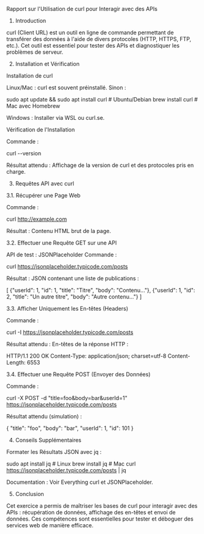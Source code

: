 Rapport sur l'Utilisation de curl pour Interagir avec des APIs

1. Introduction

curl (Client URL) est un outil en ligne de commande permettant de transférer des données à l'aide de divers protocoles (HTTP, HTTPS, FTP, etc.). Cet outil est essentiel pour tester des APIs et diagnostiquer les problèmes de serveur.

2. Installation et Vérification

Installation de curl

Linux/Mac : curl est souvent préinstallé. Sinon :

sudo apt update && sudo apt install curl  # Ubuntu/Debian
brew install curl  # Mac avec Homebrew

Windows : Installer via WSL ou curl.se.

Vérification de l'Installation

Commande :

curl --version

Résultat attendu : Affichage de la version de curl et des protocoles pris en charge.

3. Requêtes API avec curl

3.1. Récupérer une Page Web

Commande :

curl http://example.com

Résultat : Contenu HTML brut de la page.

3.2. Effectuer une Requête GET sur une API

API de test : JSONPlaceholder
Commande :

curl https://jsonplaceholder.typicode.com/posts

Résultat : JSON contenant une liste de publications :

[
  {"userId": 1, "id": 1, "title": "Titre", "body": "Contenu..."},
  {"userId": 1, "id": 2, "title": "Un autre titre", "body": "Autre contenu..."}
]

3.3. Afficher Uniquement les En-têtes (Headers)

Commande :

curl -I https://jsonplaceholder.typicode.com/posts

Résultat attendu : En-têtes de la réponse HTTP :

HTTP/1.1 200 OK
Content-Type: application/json; charset=utf-8
Content-Length: 6553

3.4. Effectuer une Requête POST (Envoyer des Données)

Commande :

curl -X POST -d "title=foo&body=bar&userId=1" https://jsonplaceholder.typicode.com/posts

Résultat attendu (simulation) :

{
  "title": "foo",
  "body": "bar",
  "userId": 1,
  "id": 101
}

4. Conseils Supplémentaires

Formater les Résultats JSON avec jq :

sudo apt install jq  # Linux
brew install jq      # Mac
curl https://jsonplaceholder.typicode.com/posts | jq

Documentation : Voir Everything curl et JSONPlaceholder.

5. Conclusion

Cet exercice a permis de maîtriser les bases de curl pour interagir avec des APIs : récupération de données, affichage des en-têtes et envoi de données. Ces compétences sont essentielles pour tester et déboguer des services web de manière efficace.
